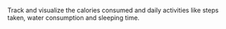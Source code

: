 Track and visualize the calories consumed and daily activities like steps taken, water consumption and sleeping time.